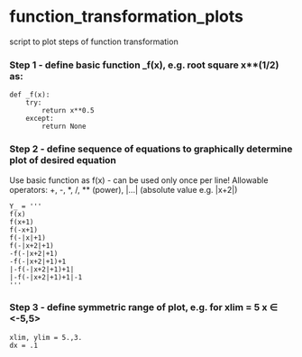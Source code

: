 # function_transformation_plots
script to plot steps of function transformation

### Step 1 - define basic function _f(x), e.g. root square x**(1/2) as:
```
def _f(x):
    try:
        return x**0.5
    except:
        return None
```
### Step 2 - define sequence of equations to graphically determine plot of desired equation 
Use basic function as f(x) - can be used only once per line!
Allowable operators: +, -, *, /, ** (power), |...| (absolute value e.g. |x+2|)
```
Y_ = '''
f(x)
f(x+1)
f(-x+1)
f(-|x|+1)
f(-|x+2|+1)
-f(-|x+2|+1)
-f(-|x+2|+1)+1
|-f(-|x+2|+1)+1|
|-f(-|x+2|+1)+1|-1
'''
```
### Step 3 - define symmetric range of plot, e.g. for xlim = 5 x ∈ <-5,5>
```
xlim, ylim = 5.,3.
dx = .1
```
